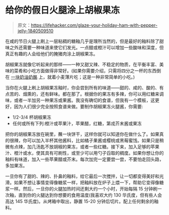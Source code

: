 # 给你的假日火腿涂上胡椒果冻

> 原文：<https://lifehacker.com/glaze-your-holiday-ham-with-pepper-jelly-1840509510>

在咸的节日火腿上刷上一层粘稠的糖釉几乎是理所当然的，但是最好的釉料除了甜味之外还需要一种味道来使它们发光。一点醋或橙汁可以增加一些酸味和深度，但真正有趣的人会给他们的腌猪肉涂上胡椒果冻。



胡椒果冻就像它听起来的那样——一种又甜又辣、不稳定的物质，在平衡丰富、美味的菜肴和小吃方面做得非常好。(如果你需要介绍，只需将四分之一杯的东西倒在 [一块奶油奶酪](https://skillet.lifehacker.com/snacks-you-can-safely-make-while-super-high-1834082630) 上，就着小麦薄片吃；这是一种非常简单的小吃。)

当你在火腿上刷上胡椒果冻釉时，你会尝到所有的味道——甜的、咸的、酸的、有点苦的、烟熏的，还有鲜味。都在那了。根据你的果冻有多辣，你可以用红糖来调味，或者一半加另一种果冻或果酱。我没有确切的食谱，但我有一个模板，这更好，因为人们很少完全按照食谱来做。要制作胡椒果冻火腿酱，你需要:

*   1/2-3/4 杯胡椒果冻
*   任何或所有下列:橙汁或苹果汁，苹果醋，红糖，第戎芥末酱或果冻

把你的胡椒果冻放在碗里，蘸一块饼干，这样你就可以知道你在做什么了。如果真的很辣，你可以加入半杯其他酱料，比如橘子果酱或樱桃或黑莓蜜饯。如果只是稍微有点辣，加几汤匙不放胡椒的果冻，或者一些红糖。接下来，加入足够的苹果汁、橙汁或水，使其具有可刷性，或至少可以用勺子舀取的稠度。如果你想让你的釉料有味道，加入一些苹果醋或芥末。每次加完一定要尝一尝，不要怕走回头路，多加果冻。

一旦你有了甜的、辣的、扑鼻的釉料，给它最后一次搅拌，让一切都变得美好和光滑。如果不想让事情变得像糖浆一样，把釉料放在炉子上煨一下，帮助它变得像糖浆一样。然后，一旦你的火腿加热时间还剩大约一个小时，开始每隔 15 分钟刷一次釉，直到你的火腿达到你想要的食用温度(我喜欢大约 130 华氏度，但有些人会高达 145 华氏度)。从烤箱中取出，静置 15-20 分钟后切片。配上任何剩余的釉料。